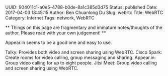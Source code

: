 UUID: 904011c1-a0e5-4788-b0de-8a1c385d3d75
Status: published
Date: 2017-04-03 18:45:15
Author: Ben Chuanlong Du
Slug: webrtc
Title: WebRTC
Category: Internet
Tags: network, WebRTC

**
Things on this page are
fragmentary and immature notes/thoughts of the author.
Please read with your own judgement!
**

Appear.in seems to be a good one and easy to use.

Talky: Provides both video and screen sharing using WebRTC.
Cisco Spark: Create rooms for video calling, group messaging and sharing.
Appear.in: Group video calling for up to eight people.
Jitsi Meet: Group video calling and screen sharing using WebRTC. 
